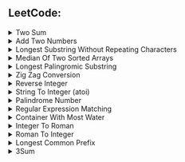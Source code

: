 ## LeetCode:

<details>
<summary>Two Sum</summary>
    
[<img src="https://img.icons8.com/color/18/000000/c-programming.png"/> "C program"][LC1 C]
[<img src="https://img.icons8.com/color/18/000000/python.png"/>][LC1 PYTHON]
</details>

<details>
<summary>Add Two Numbers</summary>

[<img src="https://img.icons8.com/color/18/000000/c-programming.png"/>][LC2 C]
[<img src="https://img.icons8.com/color/18/000000/python.png"/>][LC2 PYTHON]
</details>

<details>
<summary>Longest Substring Without Repeating Characters</summary>

[<img src="https://img.icons8.com/color/18/000000/c-programming.png"/>][LC3 C]
[<img src="https://img.icons8.com/color/18/000000/python.png"/>][LC3 PYTHON]
</details>

<details>
<summary>Median Of Two Sorted Arrays</summary>

[<img src="https://img.icons8.com/color/18/000000/c-programming.png"/>][LC4 C]
[<img src="https://img.icons8.com/color/18/000000/python.png"/>][LC4 PYTHON]
</details>

<details>
<summary>Longest Palingromic Substring</summary>

[<img src="https://img.icons8.com/color/18/000000/c-programming.png"/>][LC5 C]
[<img src="https://img.icons8.com/color/18/000000/python.png"/>][LC5 PYTHON]
</details>

<details>
<summary>Zig Zag Conversion</summary>

[<img src="https://img.icons8.com/color/18/000000/c-programming.png"/>][LC6 C]
[<img src="https://img.icons8.com/color/18/000000/python.png"/>][LC6 PYTHON]
</details>

<details>
<summary>Reverse Integer</summary>

[<img src="https://img.icons8.com/color/18/000000/c-programming.png"/>][LC7 C]
[<img src="https://img.icons8.com/color/18/000000/python.png"/>][LC7 PYTHON]
</details>

<details>
<summary>String To Integer (atoi)</summary>

[<img src="https://img.icons8.com/color/18/000000/c-programming.png"/>][LC8 C]
[<img src="https://img.icons8.com/color/18/000000/python.png"/>][LC8 PYTHON]
</details>

<details>
<summary>Palindrome Number</summary>
    
[<img src="https://img.icons8.com/color/18/000000/c-programming.png"/>][LC9 C]
[<img src="https://img.icons8.com/color/18/000000/python.png"/>][LC9 PYTHON]
</details>

<details>
<summary>Regular Expression Matching</summary>
    
[<img src="https://img.icons8.com/color/18/000000/c-programming.png"/>][LC10 C]
[<img src="https://img.icons8.com/color/18/000000/python.png"/>][LC10 PYTHON]
</details>

<details>
<summary>Container With Most Water</summary>

[<img src="https://img.icons8.com/color/18/000000/c-programming.png"/>][LC11 C]
[<img src="https://img.icons8.com/color/18/000000/python.png"/>][LC11 PYTHON]
</details>

<details>
<summary>Integer To Roman</summary>

[<img src="https://img.icons8.com/color/18/000000/c-programming.png"/>][LC12 C]
[<img src="https://img.icons8.com/color/18/000000/python.png"/>][LC12 PYTHON]
</details>

<details>
<summary>Roman To Integer</summary>

[<img src="https://img.icons8.com/color/18/000000/c-programming.png"/>][LC13 C]
[<img src="https://img.icons8.com/color/18/000000/python.png"/>][LC13 PYTHON]
</details>

<details>
<summary>Longest Common Prefix</summary>

[<img src="https://img.icons8.com/color/18/000000/c-programming.png"/>][LC14 C]
[<img src="https://img.icons8.com/color/18/000000/python.png"/>][LC14 PYTHON]
</details>

<details>
<summary>3Sum</summary>

[<img src="https://img.icons8.com/color/18/000000/c-programming.png"/>][LC15 C]
[<img src="https://img.icons8.com/color/18/000000/python.png"/>][LC15 PYTHON]
</details>

[GitHub]: https://github.com/milostiv/Algorithms
[LinkedIn]: https://www.linkedin.com/in/miloštrifković

[LC1 C]: https://github.com/milostiv/Algorithms/tree/master/leetCode/c/p1_TwoSum/lc1.c
[LC2 C]: https://github.com/milostiv/Algorithms/blob/master/leetCode/c/p2_AddTwoNumbers/lc2.c
[LC3 C]: https://github.com/milostiv/Algorithms/blob/master/leetCode/c/p3_LongestSubstringWithoutRepeatingCharacters/lc3.c
[LC4 C]: https://github.com/milostiv/Algorithms/tree/master/leetCode/c/p4_MedianOfTwoSortedArrays/lc4.c
[LC5 C]: https://github.com/milostiv/Algorithms/blob/master/leetCode/c/p5_LongestPalindromicSubstring/lc5.c
[LC6 C]: https://github.com/milostiv/Algorithms/blob/master/leetCode/c/p6_ZigZagConversion/lc6.c
[LC7 C]: https://github.com/milostiv/Algorithms/blob/master/leetCode/c/p7_ReverseInteger/lc7.c
[LC8 C]: https://github.com/milostiv/Algorithms/blob/master/leetCode/c/p8_StringToInteger_atoi/lc8.c
[LC9 C]: https://github.com/milostiv/Algorithms/blob/master/leetCode/c/p9_PalindromeNumber/lc9.c
[LC10 C]: https://github.com/milostiv/Algorithms/blob/master/leetCode/c/p10_RegularExpressionMatching/lc10.c
[LC11 C]: https://github.com/milostiv/Algorithms/blob/master/leetCode/c/p11_ContainerWithMostWater/lc11.c
[LC12 C]: https://github.com/milostiv/Algorithms/blob/master/leetCode/c/p12_IntegerToRoman/lc12.c
[LC13 C]: https://github.com/milostiv/Algorithms/blob/master/leetCode/c/p13_RomanToInteger/lc13.c
[LC14 C]: https://github.com/milostiv/Algorithms/blob/master/leetCode/c/p14_LongestCommonPrefix/lc14.c
[LC15 C]: https://github.com/milostiv/Programming/blob/master/leetCode/c/p15_3Sum/lc15.c

[LC1 PYTHON]: https://github.com/milostiv/Algorithms/tree/master/leetCode/python/p1_TwoSum/lc1.py
[LC2 PYTHON]: https://github.com/milostiv/Algorithms/blob/master/leetCode/python/p2_AddTwoNumbers/lc2.py
[LC3 PYTHON]: https://github.com/milostiv/Algorithms/blob/master/leetCode/python/p3_LongestSubstringWithoutRepeatingCharacters/lc3.py
[LC4 PYTHON]: https://github.com/milostiv/Algorithms/blob/master/leetCode/python/p4_MedianOfTwoSortedArrays/lc4.py
[LC5 PYTHON]: https://github.com/milostiv/Algorithms/blob/master/leetCode/python/p5_LongestPalindromicSubstring/lc5.py 
[LC6 PYTHON]: https://github.com/milostiv/Algorithms/blob/master/leetCode/python/p6_ZigZagConversion/lc6.py
[LC7 PYTHON]: https://github.com/milostiv/Algorithms/blob/master/leetCode/python/p7_ReverseInteger/lc7.py
[LC8 PYTHON]: https://github.com/milostiv/Algorithms/blob/master/leetCode/python/p8_StringToInteger_atoi/lc8.py
[LC9 PYTHON]: https://github.com/milostiv/Algorithms/blob/master/leetCode/python/p9_PalindromeNumber/lc9.py
[LC10 PYTHON]: https://github.com/milostiv/Algorithms/blob/master/leetCode/python/p10_RegularExpressionMatching/lc10.py
[LC11 PYTHON]: https://github.com/milostiv/Algorithms/blob/master/leetCode/python/p11_ContainerWithMostWater/lc11.py
[LC12 PYTHON]: https://github.com/milostiv/Algorithms/blob/master/leetCode/python/p12_IntegerToRoman/lc12.py 
[LC13 PYTHON]: https://github.com/milostiv/Algorithms/blob/master/leetCode/python/p13_RomanToInteger/lc13.py
[LC14 PYTHON]: https://github.com/milostiv/Algorithms/blob/master/leetCode/python/p14_LongestCommonPrefix/lc14.py
[LC15 PYTHON]: https://github.com/milostiv/Programming/blob/master/leetCode/python/p15_3Sum/lc15.py

